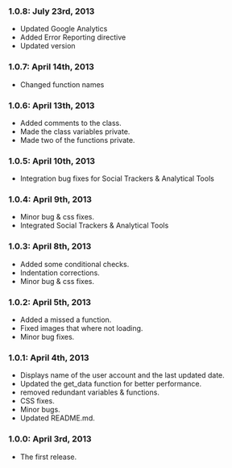 ### 1.0.8: July 23rd, 2013
* Updated Google Analytics
* Added Error Reporting directive
* Updated version

### 1.0.7: April 14th, 2013
* Changed function names

### 1.0.6: April 13th, 2013
* Added comments to the class.
* Made the class variables private.
* Made two of the functions private.

### 1.0.5: April 10th, 2013
* Integration bug fixes for Social Trackers & Analytical Tools

### 1.0.4: April 9th, 2013
* Minor bug & css fixes.
* Integrated Social Trackers & Analytical Tools

### 1.0.3: April 8th, 2013
* Added some conditional checks.
* Indentation corrections.
* Minor bug & css fixes.

### 1.0.2: April 5th, 2013
* Added a missed a function.
* Fixed images that where not loading.
* Minor bug fixes.

### 1.0.1: April 4th, 2013
* Displays name of the user account and the last updated date.
* Updated the get_data function for better performance.
* removed redundant variables & functions.
* CSS fixes.
* Minor bugs.
* Updated README.md.

### 1.0.0: April 3rd, 2013
* The first release.
